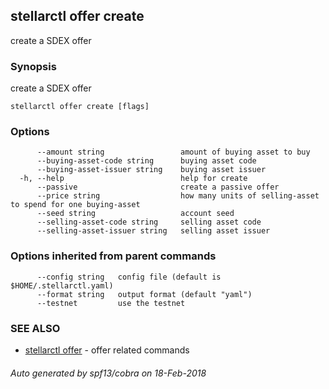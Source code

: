 ## stellarctl offer create

create a SDEX offer

### Synopsis


create a SDEX offer

```
stellarctl offer create [flags]
```

### Options

```
      --amount string                 amount of buying asset to buy
      --buying-asset-code string      buying asset code
      --buying-asset-issuer string    buying asset issuer
  -h, --help                          help for create
      --passive                       create a passive offer
      --price string                  how many units of selling-asset to spend for one buying-asset
      --seed string                   account seed
      --selling-asset-code string     selling asset code
      --selling-asset-issuer string   selling asset issuer
```

### Options inherited from parent commands

```
      --config string   config file (default is $HOME/.stellarctl.yaml)
      --format string   output format (default "yaml")
      --testnet         use the testnet
```

### SEE ALSO
* [stellarctl offer](stellarctl_offer.md)	 - offer related commands

###### Auto generated by spf13/cobra on 18-Feb-2018
